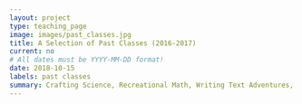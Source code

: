 ```yaml
---
layout: project
type: teaching_page
image: images/past_classes.jpg
title: A Selection of Past Classes (2016-2017)
current: no
# All dates must be YYYY-MM-DD format!
date: 2018-10-15
labels: past classes
summary: Crafting Science, Recreational Math, Writing Text Adventures, Making Games with Unity, Wind Turbine Design, Artificial Intelligence and Evolution, Logic and Puzzles, Science of Sound, Math Circle, Musical Instrument Making, RC Cars + Blimps
---
```


